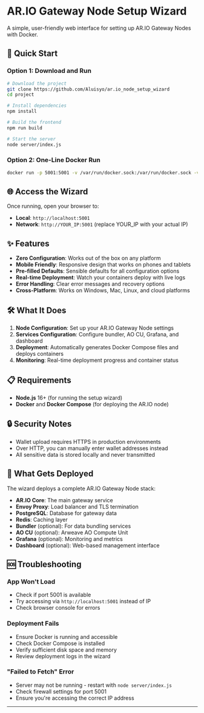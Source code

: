 # AR.IO Gateway Node Setup Wizard

A simple, user-friendly web interface for setting up AR.IO Gateway Nodes with Docker.

## 🚀 Quick Start

### Option 1: Download and Run
```bash
# Download the project
git clone https://github.com/Aluisyo/ar.io_node_setup_wizard
cd project

# Install dependencies
npm install

# Build the frontend
npm run build

# Start the server
node server/index.js
```

### Option 2: One-Line Docker Run
```bash
docker run -p 5001:5001 -v /var/run/docker.sock:/var/run/docker.sock -v /tmp:/tmp aluisyo/ar.io_node_setup_wizard:latest
```

## 🌐 Access the Wizard

Once running, open your browser to:
- **Local**: `http://localhost:5001`
- **Network**: `http://YOUR_IP:5001` (replace YOUR_IP with your actual IP)

## ✨ Features

- **Zero Configuration**: Works out of the box on any platform
- **Mobile Friendly**: Responsive design that works on phones and tablets  
- **Pre-filled Defaults**: Sensible defaults for all configuration options
- **Real-time Deployment**: Watch your containers deploy with live logs
- **Error Handling**: Clear error messages and recovery options
- **Cross-Platform**: Works on Windows, Mac, Linux, and cloud platforms

## 🛠️ What It Does

1. **Node Configuration**: Set up your AR.IO Gateway Node settings
2. **Services Configuration**: Configure bundler, AO CU, Grafana, and dashboard
3. **Deployment**: Automatically generates Docker Compose files and deploys containers
4. **Monitoring**: Real-time deployment progress and container status

## 📋 Requirements

- **Node.js** 16+ (for running the setup wizard)
- **Docker** and **Docker Compose** (for deploying the AR.IO node)

## 🔒 Security Notes

- Wallet upload requires HTTPS in production environments
- Over HTTP, you can manually enter wallet addresses instead
- All sensitive data is stored locally and never transmitted

## 🐳 What Gets Deployed

The wizard deploys a complete AR.IO Gateway Node stack:
- **AR.IO Core**: The main gateway service
- **Envoy Proxy**: Load balancer and TLS termination  
- **PostgreSQL**: Database for gateway data
- **Redis**: Caching layer
- **Bundler** (optional): For data bundling services
- **AO CU** (optional): Arweave AO Compute Unit
- **Grafana** (optional): Monitoring and metrics
- **Dashboard** (optional): Web-based management interface

## 🆘 Troubleshooting

### App Won't Load
- Check if port 5001 is available
- Try accessing via `http://localhost:5001` instead of IP
- Check browser console for errors

### Deployment Fails
- Ensure Docker is running and accessible
- Check Docker Compose is installed
- Verify sufficient disk space and memory
- Review deployment logs in the wizard

### "Failed to Fetch" Error
- Server may not be running - restart with `node server/index.js`
- Check firewall settings for port 5001
- Ensure you're accessing the correct IP address

---


